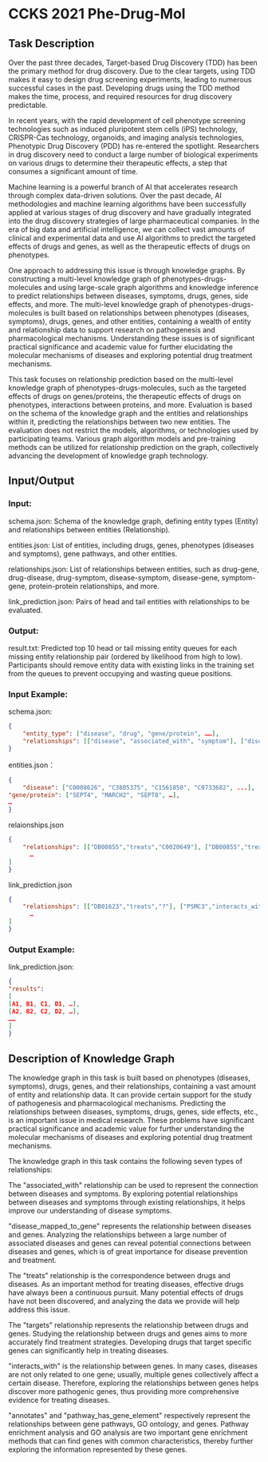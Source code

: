 # CCKS 2021 Phe-Drug-Mol

## Task Description

Over the past three decades, Target-based Drug Discovery (TDD) has been the primary method for drug discovery. Due to the clear targets, using TDD makes it easy to design drug screening experiments, leading to numerous successful cases in the past. Developing drugs using the TDD method makes the time, process, and required resources for drug discovery predictable.

In recent years, with the rapid development of cell phenotype screening technologies such as induced pluripotent stem cells (iPS) technology, CRISPR-Cas technology, organoids, and imaging analysis technologies, Phenotypic Drug Discovery (PDD) has re-entered the spotlight. Researchers in drug discovery need to conduct a large number of biological experiments on various drugs to determine their therapeutic effects, a step that consumes a significant amount of time.

Machine learning is a powerful branch of AI that accelerates research through complex data-driven solutions. Over the past decade, AI methodologies and machine learning algorithms have been successfully applied at various stages of drug discovery and have gradually integrated into the drug discovery strategies of large pharmaceutical companies. In the era of big data and artificial intelligence, we can collect vast amounts of clinical and experimental data and use AI algorithms to predict the targeted effects of drugs and genes, as well as the therapeutic effects of drugs on phenotypes.

One approach to addressing this issue is through knowledge graphs. By constructing a multi-level knowledge graph of phenotypes-drugs-molecules and using large-scale graph algorithms and knowledge inference to predict relationships between diseases, symptoms, drugs, genes, side effects, and more. The multi-level knowledge graph of phenotypes-drugs-molecules is built based on relationships between phenotypes (diseases, symptoms), drugs, genes, and other entities, containing a wealth of entity and relationship data to support research on pathogenesis and pharmacological mechanisms. Understanding these issues is of significant practical significance and academic value for further elucidating the molecular mechanisms of diseases and exploring potential drug treatment mechanisms.

This task focuses on relationship prediction based on the multi-level knowledge graph of phenotypes-drugs-molecules, such as the targeted effects of drugs on genes/proteins, the therapeutic effects of drugs on phenotypes, interactions between proteins, and more. Evaluation is based on the schema of the knowledge graph and the entities and relationships within it, predicting the relationships between two new entities. The evaluation does not restrict the models, algorithms, or technologies used by participating teams. Various graph algorithm models and pre-training methods can be utilized for relationship prediction on the graph, collectively advancing the development of knowledge graph technology.

## Input/Output

### Input:

schema.json: Schema of the knowledge graph, defining entity types (Entity) and relationships between entities (Relationship).

entities.json: List of entities, including drugs, genes, phenotypes (diseases and symptoms), gene pathways, and other entities.

relationships.json: List of relationships between entities, such as drug-gene, drug-disease, drug-symptom, disease-symptom, disease-gene, symptom-gene, protein-protein relationships, and more.

link_prediction.json: Pairs of head and tail entities with relationships to be evaluated.

### Output:

result.txt: Predicted top 10 head or tail missing entity queues for each missing entity relationship pair (ordered by likelihood from high to low). Participants should remove entity data with existing links in the training set from the queues to prevent occupying and wasting queue positions.

### Input Example:

schema.json:

```json
{
    "entity_type": ["disease", "drug", "gene/protein", ……],
    "relationships": [["disease", "associated_with", "symptom"], ["disease", "disease_mapped_to_gene", "gene/protein"], ["drug", "treats", "disease"], ……],
}
```

entities.json：

```json
{   
    "disease": ["C0008626", "C3805375", "C1561850", "C0733682", ...],
"gene/protein": ["SEPT4", "MARCH2", "SEPT8", …],
…
}
```

relaionships.json
```json
{
    "relationships": [["DB00855","treats","C0020649"], ["DB00855","treats","C0037274"],
      …
]
}
```

link_prediction.json
```json
{
    "relationships": [["DB01623","treats","?"], ["PSMC3","interacts_with","?"],
      …
]
}
```

### Output Example:

link_prediction.json:

```json
{
"results": 
[
[A1, B1, C1, D1, …],
[A2, B2, C2, D2, …],
……
]
}
```


## Description of Knowledge Graph

The knowledge graph in this task is built based on phenotypes (diseases, symptoms), drugs, genes, and their relationships, containing a vast amount of entity and relationship data. It can provide certain support for the study of pathogenesis and pharmacological mechanisms. Predicting the relationships between diseases, symptoms, drugs, genes, side effects, etc., is an important issue in medical research. These problems have significant practical significance and academic value for further understanding the molecular mechanisms of diseases and exploring potential drug treatment mechanisms.

The knowledge graph in this task contains the following seven types of relationships:

The "associated_with" relationship can be used to represent the connection between diseases and symptoms. By exploring potential relationships between diseases and symptoms through existing relationships, it helps improve our understanding of disease symptoms.

"disease_mapped_to_gene" represents the relationship between diseases and genes. Analyzing the relationships between a large number of associated diseases and genes can reveal potential connections between diseases and genes, which is of great importance for disease prevention and treatment.

The "treats" relationship is the correspondence between drugs and diseases. As an important method for treating diseases, effective drugs have always been a continuous pursuit. Many potential effects of drugs have not been discovered, and analyzing the data we provide will help address this issue.

The "targets" relationship represents the relationship between drugs and genes. Studying the relationship between drugs and genes aims to more accurately find treatment strategies. Developing drugs that target specific genes can significantly help in treating diseases.

"interacts_with" is the relationship between genes. In many cases, diseases are not only related to one gene; usually, multiple genes collectively affect a certain disease. Therefore, exploring the relationships between genes helps discover more pathogenic genes, thus providing more comprehensive evidence for treating diseases.

"annotates" and "pathway_has_gene_element" respectively represent the relationships between gene pathways, GO ontology, and genes. Pathway enrichment analysis and GO analysis are two important gene enrichment methods that can find genes with common characteristics, thereby further exploring the information represented by these genes.





